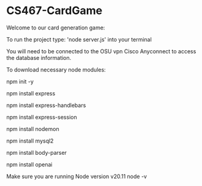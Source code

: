 # CS467-CardGame

Welcome to our card generation game:

To run the project type: 'node server.js' into your terminal

You will need to be connected to the OSU vpn Cisco Anyconnect
to access the database information.

To download necessary node modules:
<p>npm init -y</p>
<p>npm install express</p>
<p>npm install express-handlebars</p>
<p>npm install express-session</p>
<p>npm install nodemon        </p>
<p>npm install mysql2</p>
<p>npm install body-parser</p>
<p>npm install openai</p>

Make sure you are running Node version v20.11
node -v
